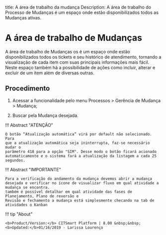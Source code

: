 title: A área de trabalho da mudança
Description: A área de trabalho do Processo de Mudanças é um espaço onde estão disponibilizados todos as Mudanças ativas. 
# A área de trabalho de Mudanças

A área de trabalho de Mudanças os é um espaço onde estão disponibilizados todos os tickets e seu histórico de atendimento, tornando a visualização de cada item com suas principais informações mais fácil. Neste espaço também há a possibilidade de ações como incluir, alterar e excluir de um item além de diversas outras.

Procedimento
------------

1.  Acessar a funcionalidade pelo menu Processos \> Gerência de Mudança \> Mudança;

2.  Buscar pela Mudança desejada.

!!! Abstract "ATENÇÃO"  

    O botão “Atualização automática” virá por default não selecionado. Para
    que a atualização automática seja ininterrupta, faz-se necessário mudar o
    parâmetro 418 para a opção "SIM". Desse modo o botão ficará acionado
    automaticamente e o sistema fará a atualização da listagem a cada 25
    segundos.

!!! Abstract "IMPORTANTE"

    Para a verificação do andamento da mudança devemos abrir a mudança 
    desejada e verificar no ícone de visualizar fluxo em qual atividade a mudança se encontra. 
    também é possível detalhar em qual atividade das fases de Planejamento, Plano de reversão e 
    Revisão e fechamento a mudança está simplesmente checando na tab de atividades o Kanban

!!! tip "About"

    <b>Product/Version:</b> CITSmart Platform | 8.00 &nbsp;&nbsp;
    <b>Updated:</b>01/16/2019 - Larissa Lourenço

